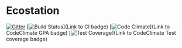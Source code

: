Ecostation
===============

[![Gitter](https://badges.gitter.im/Join%20Chat.svg)](https://gitter.im/Wolox/ecostation?utm_source=badge&utm_medium=badge&utm_campaign=pr-badge&utm_content=badge)
[![Build Status]()](Link to CI badge)
[![Code Climate]()](Link to CodeClimate GPA badge)
[![Test Coverage]()](Link to CodeClimate Test coverage badge)

